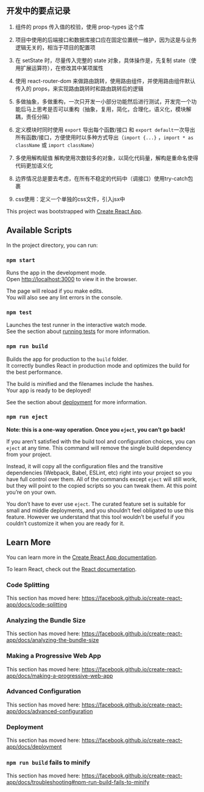 ## 开发中的要点记录

1. 组件的 props 传入值的校验，使用 prop-types 这个库

2. 项目中使用的后端接口和数据库接口应在固定位置统一维护，因为这是与业务逻辑无关的，相当于项目的配置项

3. 在 setState 时，尽量传入完整的 state 对象，具体操作是，先复制 state（使用扩展运算符），在修改其中某项属性

4. 使用 react-router-dom 来做路由跳转，使用路由组件，并使用路由组件默认传入的 props，来实现路由跳转时和路由跳转后的逻辑

5. 多做抽象，多做重构，一次只开发一小部分功能然后进行测试，开发完一个功能后马上思考是否可以重构（抽象，复用，简化，合理化，语义化，模块解耦，责任分隔）

6. 定义模块时同时使用 `export` 导出每个函数/接口 和 `export default`一次导出所有函数/接口，方便使用时以多种方式导出（`import {...}` ，`import * as className` 或 `import className`）

7. 多使用解构赋值 解构使用次数较多的对象，以简化代码量，解构是重命名使得 代码更加语义化

8. 边界情况总是要去考虑，在所有不稳定的代码中（调接口）使用try-catch包裹

9. css使用：定义一个单独的css文件，引入jsx中


This project was bootstrapped with [Create React App](https://github.com/facebook/create-react-app).

## Available Scripts

In the project directory, you can run:

### `npm start`

Runs the app in the development mode.<br>
Open [http://localhost:3000](http://localhost:3000) to view it in the browser.

The page will reload if you make edits.<br>
You will also see any lint errors in the console.

### `npm test`

Launches the test runner in the interactive watch mode.<br>
See the section about [running tests](https://facebook.github.io/create-react-app/docs/running-tests) for more information.

### `npm run build`

Builds the app for production to the `build` folder.<br>
It correctly bundles React in production mode and optimizes the build for the best performance.

The build is minified and the filenames include the hashes.<br>
Your app is ready to be deployed!

See the section about [deployment](https://facebook.github.io/create-react-app/docs/deployment) for more information.

### `npm run eject`

**Note: this is a one-way operation. Once you `eject`, you can’t go back!**

If you aren’t satisfied with the build tool and configuration choices, you can `eject` at any time. This command will remove the single build dependency from your project.

Instead, it will copy all the configuration files and the transitive dependencies (Webpack, Babel, ESLint, etc) right into your project so you have full control over them. All of the commands except `eject` will still work, but they will point to the copied scripts so you can tweak them. At this point you’re on your own.

You don’t have to ever use `eject`. The curated feature set is suitable for small and middle deployments, and you shouldn’t feel obligated to use this feature. However we understand that this tool wouldn’t be useful if you couldn’t customize it when you are ready for it.

## Learn More

You can learn more in the [Create React App documentation](https://facebook.github.io/create-react-app/docs/getting-started).

To learn React, check out the [React documentation](https://reactjs.org/).

### Code Splitting

This section has moved here: https://facebook.github.io/create-react-app/docs/code-splitting

### Analyzing the Bundle Size

This section has moved here: https://facebook.github.io/create-react-app/docs/analyzing-the-bundle-size

### Making a Progressive Web App

This section has moved here: https://facebook.github.io/create-react-app/docs/making-a-progressive-web-app

### Advanced Configuration

This section has moved here: https://facebook.github.io/create-react-app/docs/advanced-configuration

### Deployment

This section has moved here: https://facebook.github.io/create-react-app/docs/deployment

### `npm run build` fails to minify

This section has moved here: https://facebook.github.io/create-react-app/docs/troubleshooting#npm-run-build-fails-to-minify
